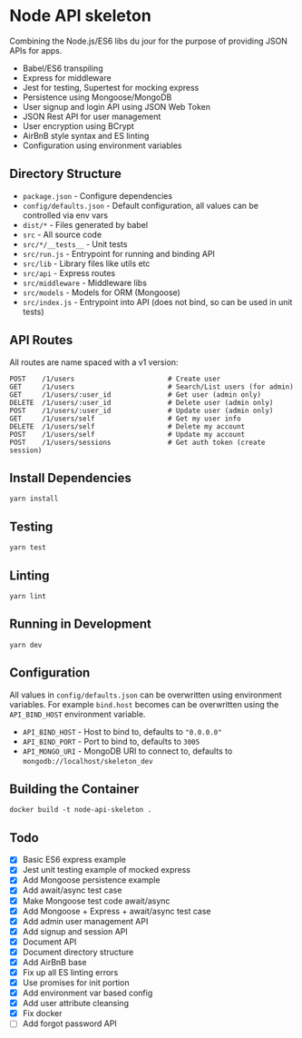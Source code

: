 
# Node API skeleton

Combining the Node.js/ES6 libs du jour for the purpose of providing JSON APIs for apps.

* Babel/ES6 transpiling
* Express for middleware
* Jest for testing, Supertest for mocking express
* Persistence using Mongoose/MongoDB
* User signup and login API using JSON Web Token
* JSON Rest API for user management
* User encryption using BCrypt
* AirBnB style syntax and ES linting
* Configuration using environment variables

## Directory Structure

* `package.json` - Configure dependencies
* `config/defaults.json` - Default configuration, all values can be controlled via env vars
* `dist/*` - Files generated by babel
* `src` - All source code
* `src/*/__tests__` - Unit tests
* `src/run.js` - Entrypoint for running and binding API
* `src/lib` - Library files like utils etc
* `src/api` - Express routes
* `src/middleware` - Middleware libs
* `src/models` - Models for ORM (Mongoose)
* `src/index.js` - Entrypoint into API (does not bind, so can be used in unit tests)

## API Routes


All routes are name spaced with a v1 version:

```
POST    /1/users                       # Create user
GET     /1/users                       # Search/List users (for admin)
GET     /1/users/:user_id              # Get user (admin only)
DELETE  /1/users/:user_id              # Delete user (admin only)
POST    /1/users/:user_id              # Update user (admin only)
GET     /1/users/self                  # Get my user info
DELETE  /1/users/self                  # Delete my account
POST    /1/users/self                  # Update my account
POST    /1/users/sessions              # Get auth token (create session)
```

## Install Dependencies

```
yarn install
```

## Testing

```
yarn test
```

## Linting

```
yarn lint
```

## Running in Development

```
yarn dev
```

## Configuration

All values in `config/defaults.json` can be overwritten using environment variables. For example `bind.host` becomes can be overwritten using the `API_BIND_HOST` environment variable.

- `API_BIND_HOST` - Host to bind to, defaults to `"0.0.0.0"`
- `API_BIND_PORT` - Port to bind to, defaults to `3005`
- `API_MONGO_URI` - MongoDB URI to connect to, defaults to `mongodb://localhost/skeleton_dev`

## Building the Container

```
docker build -t node-api-skeleton .
```

## Todo

- [x] Basic ES6 express example
- [x] Jest unit testing example of mocked express
- [x] Add Mongoose persistence example
- [x] Add await/async test case
- [x] Make Mongoose test code await/async
- [x] Add Mongoose + Express + await/async test case
- [x] Add admin user management API
- [x] Add signup and session API
- [x] Document API
- [x] Document directory structure
- [x] Add AirBnB base
- [x] Fix up all ES linting errors
- [x] Use promises for init portion
- [x] Add environment var based config
- [x] Add user attribute cleansing
- [x] Fix docker
- [ ] Add forgot password API
